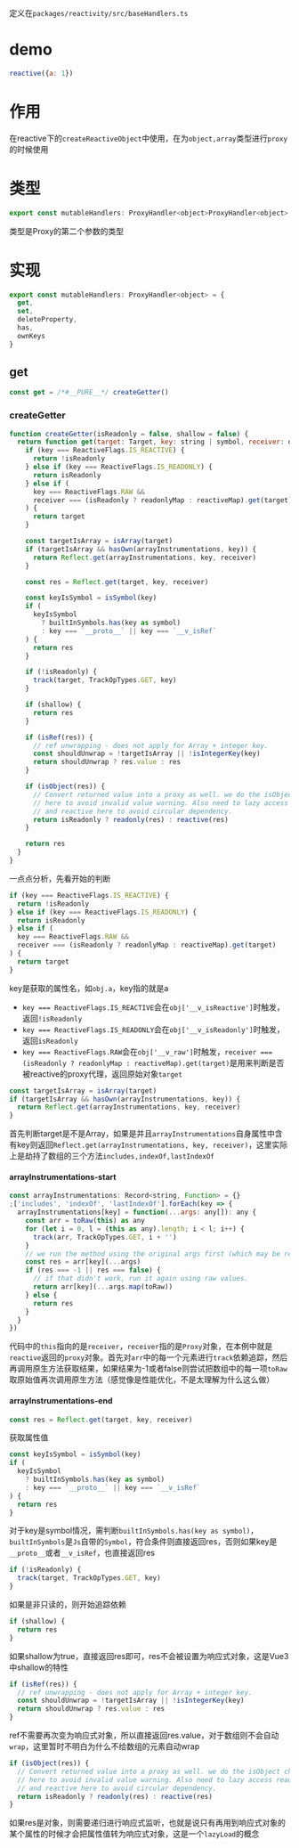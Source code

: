 定义在`packages/reactivity/src/baseHandlers.ts`

# demo

```js
reactive({a: 1})
```

# 作用

在reactive下的`createReactiveObject`中使用，在为`object,array`类型进行`proxy`的时候使用

# 类型

```js
export const mutableHandlers: ProxyHandler<object>ProxyHandler<object>
```

类型是Proxy的第二个参数的类型

# 实现

```js
export const mutableHandlers: ProxyHandler<object> = {
  get,
  set,
  deleteProperty,
  has,
  ownKeys
}
```

## get

```js
const get = /*#__PURE__*/ createGetter()
```

### createGetter

```js
function createGetter(isReadonly = false, shallow = false) {
  return function get(target: Target, key: string | symbol, receiver: object) {
    if (key === ReactiveFlags.IS_REACTIVE) {
      return !isReadonly
    } else if (key === ReactiveFlags.IS_READONLY) {
      return isReadonly
    } else if (
      key === ReactiveFlags.RAW &&
      receiver === (isReadonly ? readonlyMap : reactiveMap).get(target)
    ) {
      return target
    }

    const targetIsArray = isArray(target)
    if (targetIsArray && hasOwn(arrayInstrumentations, key)) {
      return Reflect.get(arrayInstrumentations, key, receiver)
    }

    const res = Reflect.get(target, key, receiver)

    const keyIsSymbol = isSymbol(key)
    if (
      keyIsSymbol
        ? builtInSymbols.has(key as symbol)
        : key === `__proto__` || key === `__v_isRef`
    ) {
      return res
    }

    if (!isReadonly) {
      track(target, TrackOpTypes.GET, key)
    }

    if (shallow) {
      return res
    }

    if (isRef(res)) {
      // ref unwrapping - does not apply for Array + integer key.
      const shouldUnwrap = !targetIsArray || !isIntegerKey(key)
      return shouldUnwrap ? res.value : res
    }

    if (isObject(res)) {
      // Convert returned value into a proxy as well. we do the isObject check
      // here to avoid invalid value warning. Also need to lazy access readonly
      // and reactive here to avoid circular dependency.
      return isReadonly ? readonly(res) : reactive(res)
    }

    return res
  }
}
```

一点点分析，先看开始的判断

```js
if (key === ReactiveFlags.IS_REACTIVE) {
  return !isReadonly
} else if (key === ReactiveFlags.IS_READONLY) {
  return isReadonly
} else if (
  key === ReactiveFlags.RAW &&
  receiver === (isReadonly ? readonlyMap : reactiveMap).get(target)
) {
  return target
}
```

key是获取的属性名，如`obj.a`，key指的就是a

* `key === ReactiveFlags.IS_REACTIVE`会在`obj['__v_isReactive']`时触发，返回`!isReadonly`
* `key === ReactiveFlags.IS_READONLY`会在`obj['__v_isReadonly']`时触发，返回`isReadonly`
* `key === ReactiveFlags.RAW`会在`obj['__v_raw']`时触发，`receiver === (isReadonly ? readonlyMap : reactiveMap).get(target)`是用来判断是否被reactive的proxy代理，返回原始对象`target`

```js
const targetIsArray = isArray(target)
if (targetIsArray && hasOwn(arrayInstrumentations, key)) {
  return Reflect.get(arrayInstrumentations, key, receiver)
}
```

首先判断target是不是Array，如果是并且`arrayInstrumentations`自身属性中含有key则返回`Reflect.get(arrayInstrumentations, key, receiver)`，这里实际上是劫持了数组的三个方法`includes,indexOf,lastIndexOf`

#### arrayInstrumentations-start

```js
const arrayInstrumentations: Record<string, Function> = {}
;['includes', 'indexOf', 'lastIndexOf'].forEach(key => {
  arrayInstrumentations[key] = function(...args: any[]): any {
    const arr = toRaw(this) as any
    for (let i = 0, l = (this as any).length; i < l; i++) {
      track(arr, TrackOpTypes.GET, i + '')
    }
    // we run the method using the original args first (which may be reactive)
    const res = arr[key](...args)
    if (res === -1 || res === false) {
      // if that didn't work, run it again using raw values.
      return arr[key](...args.map(toRaw))
    } else {
      return res
    }
  }
})
```

代码中的`this`指向的是`receiver`，`receiver`指的是`Proxy`对象，在本例中就是`reactive`返回的`proxy`对象。首先对`arr`中的每一个元素进行`track`依赖追踪，然后再调用原生方法获取结果，如果结果为-1或者false则尝试把数组中的每一项`toRaw`取原始值再次调用原生方法（感觉像是性能优化，不是太理解为什么这么做）

#### arrayInstrumentations-end

```js
const res = Reflect.get(target, key, receiver)
```

获取属性值

```js
const keyIsSymbol = isSymbol(key)
if (
  keyIsSymbol
    ? builtInSymbols.has(key as symbol)
    : key === `__proto__` || key === `__v_isRef`
) {
  return res
}
```

对于key是symbol情况，需判断`builtInSymbols.has(key as symbol)`，`builtInSymbols`是`Js`自带的`Symbol`，符合条件则直接返回res，否则如果key是`__proto__`或者`__v_isRef`，也直接返回res

```js
if (!isReadonly) {
  track(target, TrackOpTypes.GET, key)
}
```

如果是非只读的，则开始追踪依赖

```js
if (shallow) {
  return res
}
```

如果shallow为true，直接返回res即可，res不会被设置为响应式对象，这是Vue3中shallow的特性

```js
if (isRef(res)) {
  // ref unwrapping - does not apply for Array + integer key.
  const shouldUnwrap = !targetIsArray || !isIntegerKey(key)
  return shouldUnwrap ? res.value : res
}
```

ref不需要再次变为响应式对象，所以直接返回res.value，对于数组则不会自动`wrap`，这里暂时不明白为什么不给数组的元素自动wrap

```js
if (isObject(res)) {
  // Convert returned value into a proxy as well. we do the isObject check
  // here to avoid invalid value warning. Also need to lazy access readonly
  // and reactive here to avoid circular dependency.
  return isReadonly ? readonly(res) : reactive(res)
}
```

如果res是对象，则需要递归进行响应式监听，也就是说只有再用到响应式对象的某个属性的时候才会把属性值转为响应式对象，这是一个`lazyLoad`的概念


